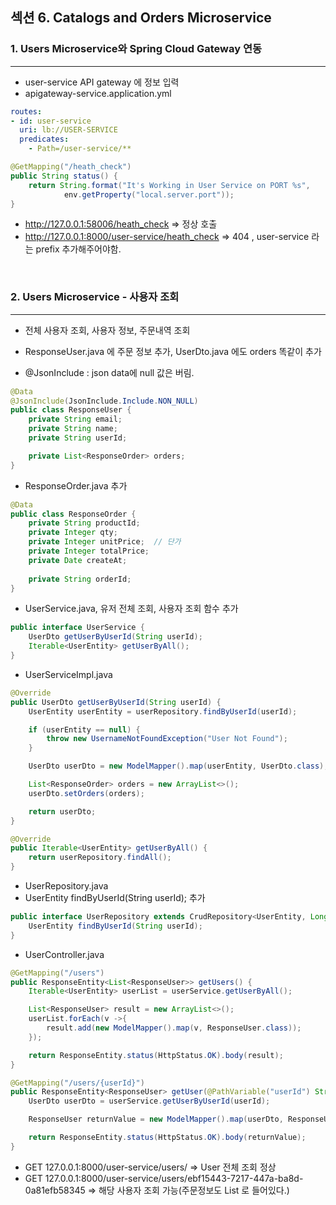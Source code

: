 ## 섹션 6. Catalogs and Orders Microservice

### 1. Users Microservice와 Spring Cloud Gateway 연동
___

- user-service API gateway 에 정보 입력
- apigateway-service.application.yml
```yaml
routes:
- id: user-service
  uri: lb://USER-SERVICE
  predicates:
    - Path=/user-service/**
```

```java
@GetMapping("/heath_check")
public String status() {
    return String.format("It's Working in User Service on PORT %s",
            env.getProperty("local.server.port"));
}
```
- http://127.0.0.1:58006/heath_check => 정상 호출
- http://127.0.0.1:8000/user-service/heath_check => 404 , user-service 라는 prefix 추가해주어야함.


<br>

### 2. Users Microservice - 사용자 조회
___

- 전체 사용자 조회, 사용자 정보, 주문내역 조회

- ResponseUser.java 에 주문 정보 추가, UserDto.java 에도 orders 똑같이 추가 
- @JsonInclude : json data에 null 값은 버림. 
```java
@Data
@JsonInclude(JsonInclude.Include.NON_NULL)
public class ResponseUser {
    private String email;
    private String name;
    private String userId;

    private List<ResponseOrder> orders;
}
```

- ResponseOrder.java 추가
```java
@Data
public class ResponseOrder {
    private String productId;
    private Integer qty;
    private Integer unitPrice;  // 단가
    private Integer totalPrice;
    private Date createAt;
    
    private String orderId;
}
```

- UserService.java, 유저 전체 조회, 사용자 조회 함수 추가
```java
public interface UserService {
    UserDto getUserByUserId(String userId);
    Iterable<UserEntity> getUserByAll();
}
```

- UserServiceImpl.java
```java
@Override
public UserDto getUserByUserId(String userId) {
    UserEntity userEntity = userRepository.findByUserId(userId);

    if (userEntity == null) {
        throw new UsernameNotFoundException("User Not Found");
    }

    UserDto userDto = new ModelMapper().map(userEntity, UserDto.class);

    List<ResponseOrder> orders = new ArrayList<>();
    userDto.setOrders(orders);

    return userDto;
}

@Override
public Iterable<UserEntity> getUserByAll() {
    return userRepository.findAll();
}
```

- UserRepository.java
- UserEntity findByUserId(String userId); 추가
```java
public interface UserRepository extends CrudRepository<UserEntity, Long> {
    UserEntity findByUserId(String userId);
}
```

- UserController.java
```java
@GetMapping("/users")
public ResponseEntity<List<ResponseUser>> getUsers() {
    Iterable<UserEntity> userList = userService.getUserByAll();

    List<ResponseUser> result = new ArrayList<>();
    userList.forEach(v ->{
        result.add(new ModelMapper().map(v, ResponseUser.class));
    });

    return ResponseEntity.status(HttpStatus.OK).body(result);
}

@GetMapping("/users/{userId}")
public ResponseEntity<ResponseUser> getUser(@PathVariable("userId") String userId) {
    UserDto userDto = userService.getUserByUserId(userId);

    ResponseUser returnValue = new ModelMapper().map(userDto, ResponseUser.class);

    return ResponseEntity.status(HttpStatus.OK).body(returnValue);
}
```

- GET 127.0.0.1:8000/user-service/users/ => User 전체 조회 정상
- GET 127.0.0.1:8000/user-service/users/ebf15443-7217-447a-ba8d-0a81efb58345 => 해당 사용자 조회 가능(주문정보도 List 로 들어있다.)

<br>



